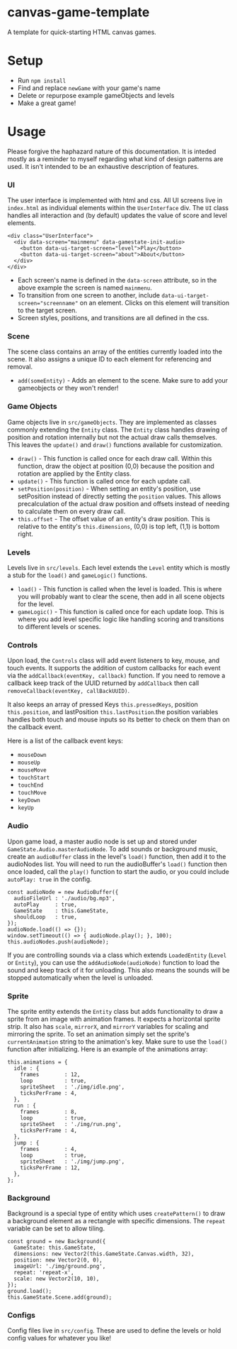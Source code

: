 # canvas-game-template
A template for quick-starting HTML canvas games.

# Setup
- Run `npm install`
- Find and replace `newGame` with your game's name
- Delete or repurpose example gameObjects and levels
- Make a great game!

# Usage
Please forgive the haphazard nature of this documentation. It is inteded mostly as a reminder to myself regarding what kind of design patterns are used. It isn't intended to be an exhaustive description of features.

### UI
The user interface is implemented with html and css. All UI screens live in `index.html` as individual elements within the `UserInterface` div. The `UI` class handles all interaction and (by default) updates the value of score and level elements.

```
<div class="UserInterface">
  <div data-screen="mainmenu" data-gamestate-init-audio>
    <button data-ui-target-screen="level">Play</button>
    <button data-ui-target-screen="about">About</button>
  </div>
</div>
```

- Each screen's name is defined in the `data-screen` attribute, so in the above example the screen is named `mainmenu`.
- To transition from one screen to another, include `data-ui-target-screen="screenname"` on an element. Clicks on this element will transition to the target screen.
- Screen styles, positions, and transitions are all defined in the css.

### Scene
The scene class contains an array of the entities currently loaded into the scene. It also assigns a unique ID to each element for referencing and removal.
- `add(someEntity)` - Adds an element to the scene. Make sure to add your gameobjects or they won't render!

### Game Objects
Game objects live in `src/gameObjects`. They are implemented as classes commonly extending the `Entity` class. The `Entity` class handles drawing of position and rotation internally but not the actual draw calls themselves. This leaves the `update()` and `draw()` functions available for customization.
- `draw()` - This function is called once for each draw call. Within this function, draw the object at position (0,0) because the position and rotation are applied by the Entity class.
- `update()` - This function is called once for each update call.
- `setPosition(position)` - When setting an entity's position, use setPosition instead of directly setting the `position` values. This allows precalculation of the actual draw position and offsets instead of needing to calculate them on every draw call.
- `this.offset` - The offset value of an entity's draw position. This is relative to the entity's `this.dimensions`, (0,0) is top left, (1,1) is bottom right.

### Levels
Levels live in `src/levels`. Each level extends the `Level` entity which is mostly a stub for the `load()` and `gameLogic()` functions.
- `load()` - This function is called when the level is loaded. This is where you will probably want to clear the scene, then add in all scene objects for the level.
- `gameLogic()` - This function is called once for each update loop. This is where you add level specific logic like handling scoring and transitions to different levels or scenes.

### Controls
Upon load, the `Controls` class will add event listeners to key, mouse, and touch events. It supports the addition of custom callbacks for each event via the `addCallback(eventKey, callback)` function. If you need to remove a callback keep track of the UUID returned by `addCallback` then call `removeCallback(eventKey, callBackUUID)`.

It also keeps an array of pressed Keys `this.pressedKeys`, position `this.position`, and lastPosition `this.lastPosition`.the position variables handles both touch and mouse inputs so its better to check on them than on the callback event.

Here is a list of the callback event keys:
- `mouseDown`
- `mouseUp`
- `mouseMove`
- `touchStart`
- `touchEnd`
- `touchMove`
- `keyDown`
- `keyUp`

### Audio
Upon game load, a master audio node is set up and stored under `GameState.Audio.masterAudioNode`. To add sounds or background music, create an `audioBuffer` class in the level's `load()` function, then add it to the audioNodes list. You will need to run the audioBuffer's `load()` function then once loaded, call the `play()` function to start the audio, or you could include `autoPlay: true` in the config.
```
const audioNode = new AudioBuffer({
  audioFileUrl : './audio/bg.mp3',
  autoPlay     : true,
  GameState    : this.GameState,
  shouldLoop   : true,
});
audioNode.load(() => {});
window.setTimeout(() => { audioNode.play(); }, 100);
this.audioNodes.push(audioNode);
```
If you are controlling sounds via a class which extends `LoadedEntity` (`Level` or `Entity`), you can use the `addAudioNode(audioNode)` function to load the sound and keep track of it for unloading. This also means the sounds will be stopped automatically when the level is unloaded.


### Sprite
The sprite entity extends the `Entity` class but adds functionality to draw a sprite from an image with animation frames. It expects a horizontal sprite strip. It also has `scale`, `mirrorX`, and `mirrorY` variables for scaling and mirroring the sprite. To set an animation simply set the sprite's `currentAnimation` string to the animation's key. Make sure to use the `load()` function after initializing. Here is an example of the animations array:

```
this.animations = {
  idle : {
    frames        : 12,
    loop          : true,
    spriteSheet   : './img/idle.png',
    ticksPerFrame : 4,
  },
  run : {
    frames        : 8,
    loop          : true,
    spriteSheet   : './img/run.png',
    ticksPerFrame : 4,
  },
  jump : {
    frames        : 4,
    loop          : true,
    spriteSheet   : './img/jump.png',
    ticksPerFrame : 12,
  },
};
```

### Background
Background is a special type of entity which uses `createPattern()` to draw a background element as a rectangle with specific dimensions. The `repeat` variable can be set to allow tiling.

```
const ground = new Background({
  GameState: this.GameState,
  dimensions: new Vector2(this.GameState.Canvas.width, 32),
  position: new Vector2(0, 0),
  imageUrl: './img/ground.png',
  repeat: 'repeat-x',
  scale: new Vector2(10, 10),
});
ground.load();
this.GameState.Scene.add(ground);
```

### Configs
Config files live in `src/config`. These are used to define the levels or hold config values for whatever you like!

